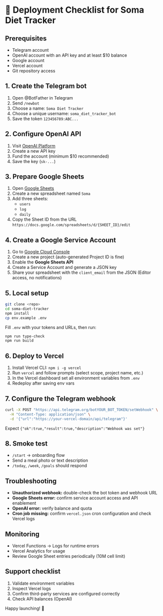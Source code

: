 # 🚀 Deployment Checklist for Soma Diet Tracker

## Prerequisites
- Telegram account
- OpenAI account with an API key and at least $10 balance
- Google account
- Vercel account
- Git repository access

## 1. Create the Telegram bot
1. Open @BotFather in Telegram
2. Send `/newbot`
3. Choose a name: `Soma Diet Tracker`
4. Choose a unique username: `soma_diet_tracker_bot`
5. Save the token `123456789:ABC...`

## 2. Configure OpenAI API
1. Visit [OpenAI Platform](https://platform.openai.com/api-keys)
2. Create a new API key
3. Fund the account (minimum $10 recommended)
4. Save the key (`sk-...`)

## 3. Prepare Google Sheets
1. Open [Google Sheets](https://sheets.google.com)
2. Create a new spreadsheet named `Soma`
3. Add three sheets:
   - `users`
   - `log`
   - `daily`
4. Copy the Sheet ID from the URL `https://docs.google.com/spreadsheets/d/{SHEET_ID}/edit`

## 4. Create a Google Service Account
1. Go to [Google Cloud Console](https://console.cloud.google.com)
2. Create a new project (auto-generated Project ID is fine)
3. Enable the **Google Sheets API**
4. Create a Service Account and generate a JSON key
5. Share your spreadsheet with the `client_email` from the JSON (Editor access, no notifications)

## 5. Local setup
```bash
git clone <repo>
cd soma-diet-tracker
npm install
cp env.example .env
```
Fill `.env` with your tokens and URLs, then run:
```bash
npm run type-check
npm run build
```

## 6. Deploy to Vercel
1. Install Vercel CLI: `npm i -g vercel`
2. Run `vercel` and follow prompts (select scope, project name, etc.)
3. In the Vercel dashboard set all environment variables from `.env`
4. Redeploy after saving env vars

## 7. Configure the Telegram webhook
```bash
curl -X POST "https://api.telegram.org/botYOUR_BOT_TOKEN/setWebhook" \
  -H "Content-Type: application/json" \
  -d '{"url":"https://your-vercel-domain/api/telegram"}'
```
Expect `{"ok":true,"result":true,"description":"Webhook was set"}`

## 8. Smoke test
- `/start` → onboarding flow
- Send a meal photo or text description
- `/today`, `/week`, `/goals` should respond

## Troubleshooting
- **Unauthorized webhook:** double-check the bot token and webhook URL
- **Google Sheets error:** confirm service account access and API enablement
- **OpenAI error:** verify balance and quota
- **Cron job missing:** confirm `vercel.json` cron configuration and check Vercel logs

## Monitoring
- Vercel Functions → Logs for runtime errors
- Vercel Analytics for usage
- Review Google Sheet entries periodically (10M cell limit)

## Support checklist
1. Validate environment variables
2. Inspect Vercel logs
3. Confirm third-party services are configured correctly
4. Check API balances (OpenAI)

Happy launching! 🚀
